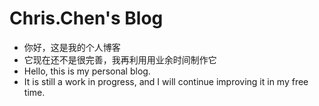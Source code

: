 # Chris.Chen's Blog

- 你好，这是我的个人博客
- 它现在还不是很完善，我再利用用业余时间制作它
- Hello, this is my personal blog.
- It is still a work in progress, and I will continue improving it in my free time.
